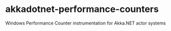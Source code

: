 akkadotnet-performance-counters
===============================

Windows Performance Counter instrumentation for Akka.NET actor systems
